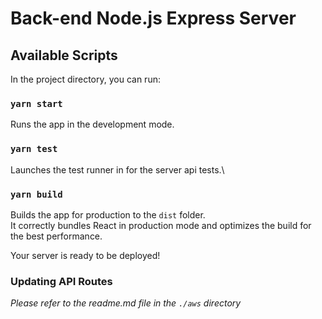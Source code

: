 # Back-end Node.js Express Server

## Available Scripts

In the project directory, you can run:

### `yarn start`

Runs the app in the development mode.

### `yarn test`

Launches the test runner in for the server api tests.\

### `yarn build`

Builds the app for production to the `dist` folder.\
It correctly bundles React in production mode and optimizes the build for the best performance.

Your server is ready to be deployed!

### Updating API Routes
*Please refer to the readme.md file in the `./aws` directory*

